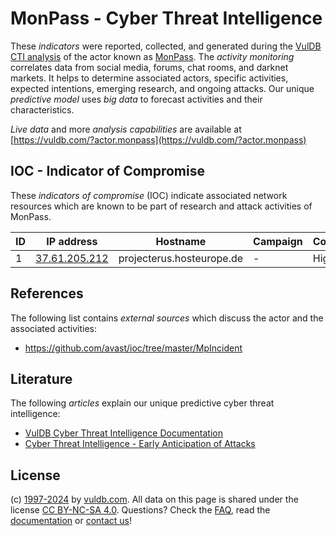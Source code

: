 # MonPass - Cyber Threat Intelligence

These _indicators_ were reported, collected, and generated during the [VulDB CTI analysis](https://vuldb.com/?kb.cti) of the actor known as [MonPass](https://vuldb.com/?actor.monpass). The _activity monitoring_ correlates data from social media, forums, chat rooms, and darknet markets. It helps to determine associated actors, specific activities, expected intentions, emerging research, and ongoing attacks. Our unique _predictive model_ uses _big data_ to forecast activities and their characteristics.

_Live data_ and more _analysis capabilities_ are available at [https://vuldb.com/?actor.monpass](https://vuldb.com/?actor.monpass)

## IOC - Indicator of Compromise

These _indicators of compromise_ (IOC) indicate associated network resources which are known to be part of research and attack activities of MonPass.

ID | IP address | Hostname | Campaign | Confidence
-- | ---------- | -------- | -------- | ----------
1 | [37.61.205.212](https://vuldb.com/?ip.37.61.205.212) | projecterus.hosteurope.de | - | High

## References

The following list contains _external sources_ which discuss the actor and the associated activities:

* https://github.com/avast/ioc/tree/master/MpIncident

## Literature

The following _articles_ explain our unique predictive cyber threat intelligence:

* [VulDB Cyber Threat Intelligence Documentation](https://vuldb.com/?kb.cti)
* [Cyber Threat Intelligence - Early Anticipation of Attacks](https://www.scip.ch/en/?labs.20201022)

## License

(c) [1997-2024](https://vuldb.com/?kb.changelog) by [vuldb.com](https://vuldb.com/?kb.about). All data on this page is shared under the license [CC BY-NC-SA 4.0](https://creativecommons.org/licenses/by-nc-sa/4.0/). Questions? Check the [FAQ](https://vuldb.com/?kb.faq), read the [documentation](https://vuldb.com/?kb) or [contact us](https://vuldb.com/?contact)!
